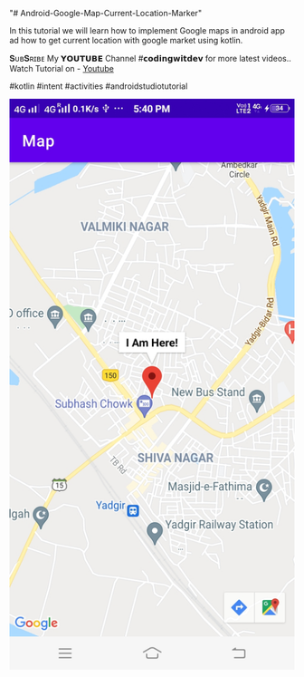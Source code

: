 "# Android-Google-Map-Current-Location-Marker" 

In this tutorial we will learn how to implement Google maps in android app ad how to get current location with google market using kotlin.

𝐒ᴜʙ𝐒ʀɪʙᴇ My 𝗬𝗢𝗨𝗧𝗨𝗕𝗘  Channel #𝗰𝗼𝗱𝗶𝗻𝗴𝘄𝗶𝘁𝗱𝗲𝘃 for more latest videos..
Watch Tutorial on -
[Youtube](https://www.youtube.com/codingwithdev)

#kotlin #intent #activities #androidstudiotutorial

![GitHub Logo](/google_map_current_location.jpg)
